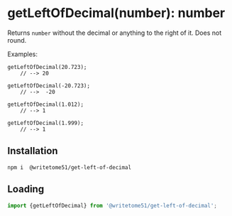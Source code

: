 # getLeftOfDecimal(number): number

Returns `number` without the decimal or anything to the right of it.  Does not round.

Examples:
```
getLeftOfDecimal(20.723); 
    // --> 20

getLeftOfDecimal(-20.723);
    // -->  -20

getLeftOfDecimal(1.012); 
    // --> 1

getLeftOfDecimal(1.999);
    // --> 1
```

## Installation
`npm i  @writetome51/get-left-of-decimal`

## Loading
```js
import {getLeftOfDecimal} from '@writetome51/get-left-of-decimal';
```
